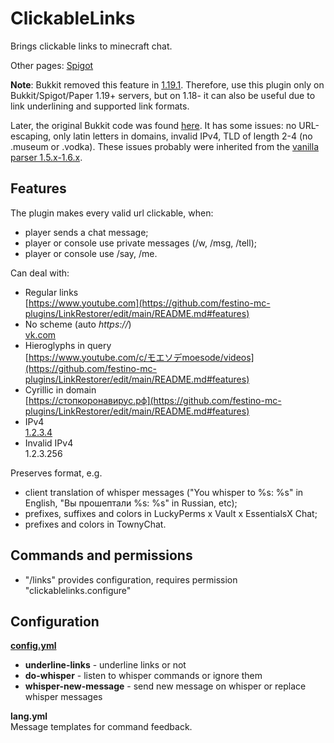 # ClickableLinks
 Brings clickable links to minecraft chat.  

Other pages: [Spigot](https://www.spigotmc.org/resources/clickablelinks.105786/)  

<b>Note</b>: Bukkit removed this feature in [1.19.1](https://www.minecraft.net/ru-ru/article/minecraft-1-19-1-pre-release-6). Therefore, use this plugin only on Bukkit/Spigot/Paper 1.19+ servers, but on 1.18- it can also be useful due to link underlining and supported link formats.  

Later, the original Bukkit code was found [here](https://hub.spigotmc.org/stash/projects/SPIGOT/repos/craftbukkit/browse/src/main/java/org/bukkit/craftbukkit/util/CraftChatMessage.java). It has some issues: no URL-escaping, only latin letters in domains, invalid IPv4, TLD of length 2-4 (no .museum or .vodka). These issues probably were inherited from the [vanilla parser 1.5.x-1.6.x](https://bugs.mojang.com/browse/MC-18898).  
  
<h2>Features</h2>

The plugin makes every valid url clickable, when:  
* player sends a chat message;  
* player or console use private messages (/w, /msg, /tell);  
* player or console use /say, /me.

Can deal with:  
* Regular links  
[https://www.youtube.com](https://github.com/festino-mc-plugins/LinkRestorer/edit/main/README.md#features)  
* No scheme (auto _https://_)  
[vk.com](https://github.com/festino-mc-plugins/LinkRestorer/edit/main/README.md#features)  
* Hieroglyphs in query  
[https://www.youtube.com/c/モエソデmoesode/videos](https://github.com/festino-mc-plugins/LinkRestorer/edit/main/README.md#features)  
* Cyrillic in domain  
[https://стопкоронавирус.рф](https://github.com/festino-mc-plugins/LinkRestorer/edit/main/README.md#features)  
* IPv4  
[1.2.3.4](https://github.com/festino-mc-plugins/LinkRestorer/edit/main/README.md#features)  
* Invalid IPv4  
1.2.3.256  

Preserves format, e.g.
* client translation of whisper messages ("You whisper to %s: %s" in English, "Вы прошептали %s: %s" in Russian, etc);
* prefixes, suffixes and colors in LuckyPerms x Vault x EssentialsX Chat;
* prefixes and colors in TownyChat.
  
<h2>Commands and permissions</h2>

* "/links" provides configuration, requires permission "clickablelinks.configure"

<h2>Configuration</h2>  

<b><ins>config.yml</ins></b>
* <b>underline-links</b> - underline links or not
* <b>do-whisper</b> - listen to whisper commands or ignore them
* <b>whisper-new-message</b> - send new message on whisper or replace whisper messages

<b>lang.yml</b>  
Message templates for command feedback.
